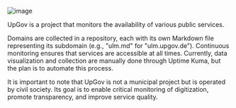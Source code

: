 ![image](https://github.com/dieerkenntnis/upgov/assets/107880334/12680183-16f8-44fd-9389-929f2f7836af)


UpGov is a project that monitors the availability of various public services.

Domains are collected in a repository, each with its own Markdown file representing its subdomain (e.g., "ulm.md" for "ulm.upgov.de"). Continuous monitoring ensures that services are accessible at all times. Currently, data visualization and collection are manually done through Uptime Kuma, but the plan is to automate this process.

It is important to note that UpGov is not a municipal project but is operated by civil society. Its goal is to enable critical monitoring of digitization, promote transparency, and improve service quality.




